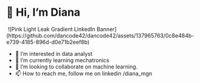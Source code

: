 <h1>👋 Hi, I’m Diana  </h1>
<img> ![Pink Light Leak Gradient LinkedIn Banner](https://github.com/dancode42/dancode42/assets/137965763/0c8e484b-e739-4185-896d-d0e71b2eef8b) </img>

- 👀 I’m interested in data analyst
- 🌱 I’m currently learning mechatronics
- 💞️ I’m looking to collaborate on machine learning.
- 📫 How to reach me, follow me on linkedin /diana_mgn

<!---
dancode42/dancode42 is a ✨ special ✨ repository because its `README.md` (this file) appears on your GitHub profile.
You can click the Preview link to take a look at your changes.
--->
